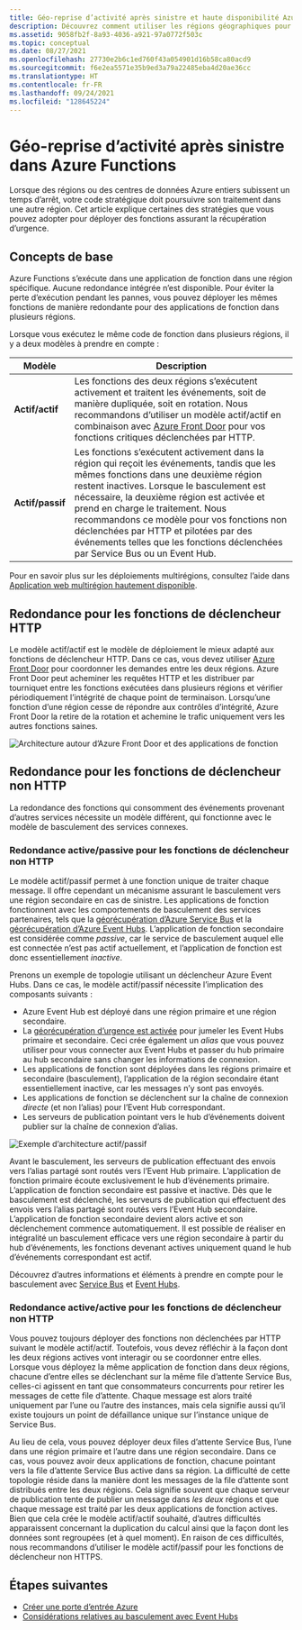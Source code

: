 ```yaml
---
title: Géo-reprise d’activité après sinistre et haute disponibilité Azure Functions
description: Découvrez comment utiliser les régions géographiques pour la redondance et basculer dans Azure Functions.
ms.assetid: 9058fb2f-8a93-4036-a921-97a0772f503c
ms.topic: conceptual
ms.date: 08/27/2021
ms.openlocfilehash: 27730e2b6c1ed760f43a054901d16b58ca80acd9
ms.sourcegitcommit: f6e2ea5571e35b9ed3a79a22485eba4d20ae36cc
ms.translationtype: HT
ms.contentlocale: fr-FR
ms.lasthandoff: 09/24/2021
ms.locfileid: "128645224"
---
```

# <a name="azure-functions-geo-disaster-recovery"></a>Géo-reprise d’activité après sinistre dans Azure Functions

Lorsque des régions ou des centres de données Azure entiers subissent un temps d’arrêt, votre code stratégique doit poursuivre son traitement dans une autre région. Cet article explique certaines des stratégies que vous pouvez adopter pour déployer des fonctions assurant la récupération d’urgence.

## <a name="basic-concepts"></a>Concepts de base

Azure Functions s’exécute dans une application de fonction dans une région spécifique. Aucune redondance intégrée n’est disponible. Pour éviter la perte d’exécution pendant les pannes, vous pouvez déployer les mêmes fonctions de manière redondante pour des applications de fonction dans plusieurs régions.  

Lorsque vous exécutez le même code de fonction dans plusieurs régions, il y a deux modèles à prendre en compte :

| Modèle | Description |
| --- | --- |
|**Actif/actif** | Les fonctions des deux régions s’exécutent activement et traitent les événements, soit de manière dupliquée, soit en rotation. Nous recommandons d’utiliser un modèle actif/actif en combinaison avec [Azure Front Door](../frontdoor/front-door-overview.md) pour vos fonctions critiques déclenchées par HTTP. |
|**Actif/passif** | Les fonctions s’exécutent activement dans la région qui reçoit les événements, tandis que les mêmes fonctions dans une deuxième région restent inactives.  Lorsque le basculement est nécessaire, la deuxième région est activée et prend en charge le traitement. Nous recommandons ce modèle pour vos fonctions non déclenchées par HTTP et pilotées par des événements telles que les fonctions déclenchées par Service Bus ou un Event Hub.

Pour en savoir plus sur les déploiements multirégions, consultez l’aide dans [Application web multirégion hautement disponible](/azure/architecture/reference-architectures/app-service-web-app/multi-region).

## <a name="redundancy-for-http-trigger-functions"></a>Redondance pour les fonctions de déclencheur HTTP

Le modèle actif/actif est le modèle de déploiement le mieux adapté aux fonctions de déclencheur HTTP. Dans ce cas, vous devez utiliser [Azure Front Door](../frontdoor/front-door-overview.md) pour coordonner les demandes entre les deux régions. Azure Front Door peut acheminer les requêtes HTTP et les distribuer par tourniquet entre les fonctions exécutées dans plusieurs régions et vérifier périodiquement l’intégrité de chaque point de terminaison. Lorsqu’une fonction d’une région cesse de répondre aux contrôles d’intégrité, Azure Front Door la retire de la rotation et achemine le trafic uniquement vers les autres fonctions saines.  

![Architecture autour d’Azure Front Door et des applications de fonction](media/functions-geo-dr/front-door.png)  

## <a name="redundancy-for-non-http-trigger-functions"></a>Redondance pour les fonctions de déclencheur non HTTP

La redondance des fonctions qui consomment des événements provenant d’autres services nécessite un modèle différent, qui fonctionne avec le modèle de basculement des services connexes. 

### <a name="activepassive-redundancy-for-non-http-trigger-functions"></a>Redondance active/passive pour les fonctions de déclencheur non HTTP

Le modèle actif/passif permet à une fonction unique de traiter chaque message. Il offre cependant un mécanisme assurant le basculement vers une région secondaire en cas de sinistre. Les applications de fonction fonctionnent avec les comportements de basculement des services partenaires, tels que la [géorécupération d’Azure Service Bus](../service-bus-messaging/service-bus-geo-dr.md) et la [géorécupération d’Azure Event Hubs](../event-hubs/event-hubs-geo-dr.md). L’application de fonction secondaire est considérée comme _passive_, car le service de basculement auquel elle est connectée n’est pas actif actuellement, et l’application de fonction est donc essentiellement _inactive_.

Prenons un exemple de topologie utilisant un déclencheur Azure Event Hubs. Dans ce cas, le modèle actif/passif nécessite l’implication des composants suivants :

* Azure Event Hub est déployé dans une région primaire et une région secondaire.
* La [géorécupération d’urgence est activée](../service-bus-messaging/service-bus-geo-dr.md) pour jumeler les Event Hubs primaire et secondaire. Ceci crée également un _alias_ que vous pouvez utiliser pour vous connecter aux Event Hubs et passer du hub primaire au hub secondaire sans changer les informations de connexion.
* Les applications de fonction sont déployées dans les régions primaire et secondaire (basculement), l’application de la région secondaire étant essentiellement inactive, car les messages n’y sont pas envoyés.
* Les applications de fonction se déclenchent sur la chaîne de connexion *directe* (et non l’alias) pour l’Event Hub correspondant. 
* Les serveurs de publication pointant vers le hub d’événements doivent publier sur la chaîne de connexion d’alias. 

![Exemple d’architecture actif/passif](media/functions-geo-dr/active-passive.png)

Avant le basculement, les serveurs de publication effectuant des envois vers l’alias partagé sont routés vers l’Event Hub primaire. L’application de fonction primaire écoute exclusivement le hub d’événements primaire. L’application de fonction secondaire est passive et inactive. Dès que le basculement est déclenché, les serveurs de publication qui effectuent des envois vers l’alias partagé sont routés vers l’Event Hub secondaire. L’application de fonction secondaire devient alors active et son déclenchement commence automatiquement.  Il est possible de réaliser en intégralité un basculement efficace vers une région secondaire à partir du hub d’événements, les fonctions devenant actives uniquement quand le hub d’événements correspondant est actif.

Découvrez d’autres informations et éléments à prendre en compte pour le basculement avec [Service Bus](../service-bus-messaging/service-bus-geo-dr.md) et [Event Hubs](../event-hubs/event-hubs-geo-dr.md).

### <a name="activeactive-redundancy-for-non-http-trigger-functions"></a>Redondance active/active pour les fonctions de déclencheur non HTTP

Vous pouvez toujours déployer des fonctions non déclenchées par HTTP suivant le modèle actif/actif. Toutefois, vous devez réfléchir à la façon dont les deux régions actives vont interagir ou se coordonner entre elles. Lorsque vous déployez la même application de fonction dans deux régions, chacune d’entre elles se déclenchant sur la même file d’attente Service Bus, celles-ci agissent en tant que consommateurs concurrents pour retirer les messages de cette file d’attente. Chaque message est alors traité uniquement par l’une ou l’autre des instances, mais cela signifie aussi qu’il existe toujours un point de défaillance unique sur l’instance unique de Service Bus. 

Au lieu de cela, vous pouvez déployer deux files d’attente Service Bus, l’une dans une région primaire et l’autre dans une région secondaire. Dans ce cas, vous pouvez avoir deux applications de fonction, chacune pointant vers la file d’attente Service Bus active dans sa région. La difficulté de cette topologie réside dans la manière dont les messages de la file d’attente sont distribués entre les deux régions.  Cela signifie souvent que chaque serveur de publication tente de publier un message dans *les deux* régions et que chaque message est traité par les deux applications de fonction actives. Bien que cela crée le modèle actif/actif souhaité, d’autres difficultés apparaissent concernant la duplication du calcul ainsi que la façon dont les données sont regroupées (et à quel moment). En raison de ces difficultés, nous recommandons d’utiliser le modèle actif/passif pour les fonctions de déclencheur non HTTPS.

## <a name="next-steps"></a>Étapes suivantes

* [Créer une porte d’entrée Azure](../frontdoor/quickstart-create-front-door.md)
* [Considérations relatives au basculement avec Event Hubs](../event-hubs/event-hubs-geo-dr.md#considerations)
